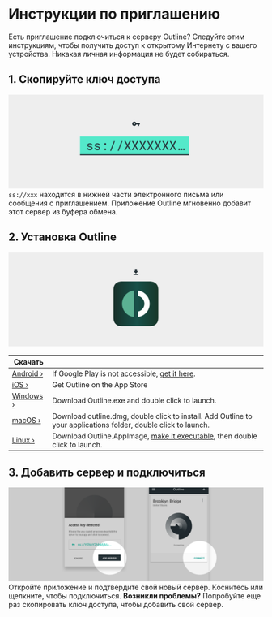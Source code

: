 # Инструкции по приглашению

Есть приглашение подключиться к серверу Outline? Следуйте этим инструкциям, чтобы получить доступ к открытому Интернету с вашего устройства. Никакая личная информация не будет собираться.

## 1. Скопируйте ключ доступа
![Copy access key](invitation-instructions-001.png "Copy your access key")
`ss://xxx` находится в нижней части электронного письма или сообщения с приглашением. Приложение Outline мгновенно добавит этот сервер из буфера обмена.


## 2. Установка Outline
![Install Outline](invitation-instructions-002.png "Install Outline")

|Скачать|  |
| ------------- | ------------- |
| [Android ›](https://play.google.com/store/apps/details?id=org.outline.android.client) | If Google Play is not accessible, [get it here](https://github.com/Jigsaw-Code/outline-releases/blob/master/client/Outline.apk?raw=true). |
| [iOS ›](https://itunes.apple.com/app/outline-app/id1356177741) | Get Outline on the App Store |
| [Windows ›](https://s3.amazonaws.com/outline-releases/client/Outline-Client.exe) | Download Outline.exe and double click to launch. |
| [macOS ›](https://itunes.apple.com/app/outline-app/id1356178125) | Download outline.dmg, double click to install. Add Outline to your applications folder, double click to launch. |
| [Linux ›]( https://s3.amazonaws.com/outline-releases/client/Outline-Client.AppImage) | Download Outline.AppImage, [make it executable](https://docs.appimage.org/introduction/quickstart.html), then double click to launch. |


## 3. Добавить сервер и подключиться
![Add server and connect](invitation-instructions-003.png "Add server and connect")
Откройте приложение и подтвердите свой новый сервер. Коснитесь или щелкните, чтобы подключиться.
**Возникли проблемы?** Попробуйте еще раз скопировать ключ доступа, чтобы добавить свой сервер.
